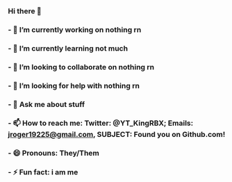 ### Hi there 👋

### - 🔭 I’m currently working on nothing rn
### - 🌱 I’m currently learning not much
### - 👯 I’m looking to collaborate on nothing rn
### - 🤔 I’m looking for help with nothing rn
### - 💬 Ask me about stuff
### - 📫 How to reach me: Twitter: @YT_KingRBX; Emails: jroger19225@gmail.com, SUBJECT: Found you on Github.com!
### - 😄 Pronouns: They/Them
### - ⚡ Fun fact: i am me
<!--
**YT-TheKingRBX/yt-thekingrbx** is a ✨ _special_ ✨ repository because its `README.md` (this file) appears on your GitHub profile.

Here are some ideas to get you started:

- 🔭 I’m currently working on ...
- 🌱 I’m currently learning ...
- 👯 I’m looking to collaborate on ...
- 🤔 I’m looking for help with ...
- 💬 Ask me about ...
- 📫 How to reach me: ...
- 😄 Pronouns: ...
- ⚡ Fun fact: ...
-->
